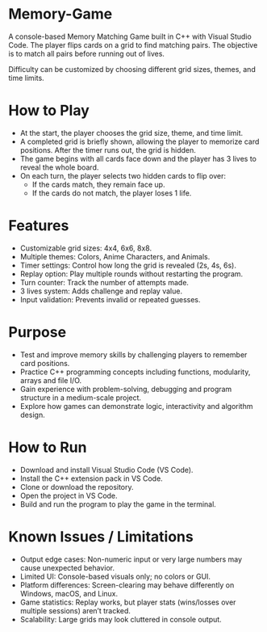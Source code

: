 # Memory-Game
A console-based Memory Matching Game built in C++ with Visual Studio Code.
The player flips cards on a grid to find matching pairs. The objective is to match all pairs before running out of lives. 

Difficulty can be customized by choosing different grid sizes, themes, and time limits.

# How to Play
- At the start, the player chooses the grid size, theme, and time limit.
- A completed grid is briefly shown, allowing the player to memorize card positions. After the timer runs out, the grid is hidden.
- The game begins with all cards face down and the player has 3 lives to reveal the whole board.
- On each turn, the player selects two hidden cards to flip over:
  - If the cards match, they remain face up.
  - If the cards do not match, the player loses 1 life.
  
# Features
- Customizable grid sizes: 4x4, 6x6, 8x8.
- Multiple themes: Colors, Anime Characters, and Animals.
- Timer settings: Control how long the grid is revealed (2s, 4s, 6s).
- Replay option: Play multiple rounds without restarting the program.
- Turn counter: Track the number of attempts made.
- 3 lives system: Adds challenge and replay value.
- Input validation: Prevents invalid or repeated guesses.

# Purpose
- Test and improve memory skills by challenging players to remember card positions.
- Practice C++ programming concepts including functions, modularity, arrays and file I/O.
- Gain experience with problem-solving, debugging and program structure in a medium-scale project.
- Explore how games can demonstrate logic, interactivity and algorithm design.

# How to Run
- Download and install Visual Studio Code (VS Code).
- Install the C++ extension pack in VS Code.
- Clone or download the repository.
- Open the project in VS Code.
- Build and run the program to play the game in the terminal.

# Known Issues / Limitations
- Output edge cases: Non-numeric input or very large numbers may cause unexpected behavior.
- Limited UI: Console-based visuals only; no colors or GUI.
- Platform differences: Screen-clearing may behave differently on Windows, macOS, and Linux.
- Game statistics: Replay works, but player stats (wins/losses over multiple sessions) aren’t tracked.
- Scalability: Large grids may look cluttered in console output.
